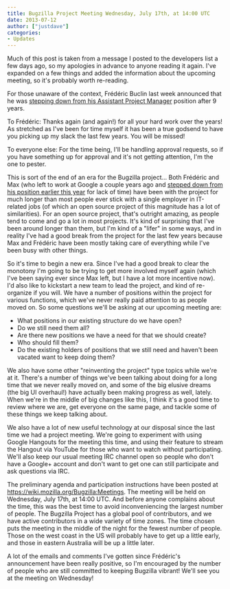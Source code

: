 ```yaml
---
title: Bugzilla Project Meeting Wednesday, July 17th, at 14:00 UTC
date: 2013-07-12
author: ["justdave"]
categories:
- Updates
---
```

Much of this post is taken from a message I posted to the developers
list a few days ago, so my apologies in advance to anyone reading it
again. I've expanded on a few things and added the information about the
upcoming meeting, so it's probably worth re-reading.

For those unaware of the context, Frédéric Buclin last week announced
that he was [stepping down from his Assistant Project
Manager](http://lpsolit.wordpress.com/2013/07/08/its-time-for-me-to-leave-the-bugzilla-project/)
position after 9 years.

To Frédéric: Thanks again (and again\!) for all your hard work over the
years\! As stretched as I've been for time myself it has been a true
godsend to have you picking up my slack the last few years. You will be
missed\!

To everyone else: For the time being, I'll be handling approval
requests, so if you have something up for approval and it's not getting
attention, I'm the one to pester.

This is sort of the end of an era for the Bugzilla project... Both
Frédéric and Max (who left to work at Google a couple years ago and
[stepped down from his position earlier this
year](https://lists.bugzilla.org/cgi-bin/mj_wwwusr?user=user%40host.com&list=developers&func=archive-get-part&extra=201211/3)
for lack of time) have been with the project for much longer than most
people ever stick with a single employer in IT-related jobs (of which an
open source project of this magnitude has a lot of similarities). For an
open source project, that's outright amazing, as people tend to come and
go a lot in most projects. It's kind of surprising that I've been around
longer than them, but I'm kind of a "lifer" in some ways, and in reality
I've had a good break from the project for the last few years because
Max and Frédéric have been mostly taking care of everything while I've
been busy with other things.

So it's time to begin a new era. Since I've had a good break to clear
the monotony I'm going to be trying to get more involved myself again
(which I've been saying ever since Max left, but I have a lot more
incentive now). I'd also like to kickstart a new team to lead the
project, and kind of re-organize if you will. We have a number of
positions within the project for various functions, which we've never
really paid attention to as people moved on. So some questions we'll be
asking at our upcoming meeting are:

  - What positions in our existing structure do we have open?
  - Do we still need them all?
  - Are there new positions we have a need for that we should create?
  - Who should fill them?
  - Do the existing holders of positions that we still need and haven't
    been vacated want to keep doing them?

We also have some other "reinventing the project" type topics while
we're at it. There's a number of things we've been talking about doing
for a long time that we never really moved on, and some of the big
elusive dreams (the big UI overhaul\!) have actually been making
progress as well, lately. When we're in the middle of big changes like
this, I think it's a good time to review where we are, get everyone on
the same page, and tackle some of these things we keep talking about.

We also have a lot of new useful technology at our disposal since the
last time we had a project meeting. We're going to experiment with using
Google Hangouts for the meeting this time, and using their feature to
stream the Hangout via YouTube for those who want to watch without
participating. We'll also keep our usual meeting IRC channel open so
people who don't have a Google+ account and don't want to get one can
still participate and ask questions via IRC.

The preliminary agenda and participation instructions have been posted
at <https://wiki.mozilla.org/Bugzilla:Meetings>. The meeting will be
held on Wednesday, July 17th, at 14:00 UTC. And before anyone complains
about the time, this was the best time to avoid inconveniencing the
largest number of people. The Bugzilla Project has a global pool of
contributors, and we have active contributors in a wide variety of time
zones. The time chosen puts the meeting in the middle of the night for
the fewest number of people. Those on the west coast in the US will
probably have to get up a little early, and those in eastern Australia
will be up a little later.

A lot of the emails and comments I've gotten since Frédéric's
announcement have been really positive, so I'm encouraged by the number
of people who are still committed to keeping Bugzilla vibrant\! We'll
see you at the meeting on Wednesday\!

